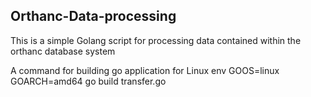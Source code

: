 ## Orthanc-Data-processing
This is a simple Golang script for processing data contained within the orthanc database system

A command for building go application for Linux
env GOOS=linux GOARCH=amd64 go build transfer.go
